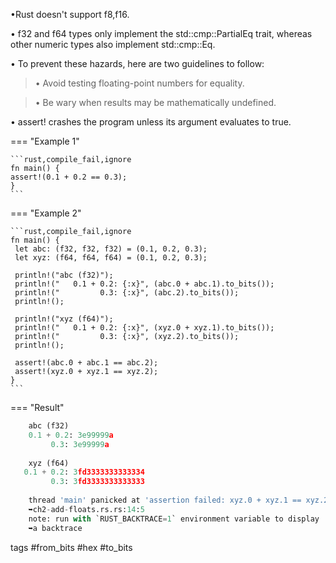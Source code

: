
•Rust doesn't support f8,f16.
 
• f32 and f64 types only implement the std::cmp::PartialEq trait, whereas other numeric types also implement std::cmp::Eq.

• To prevent these hazards, here are two guidelines to follow:

> • Avoid testing floating-point numbers for equality.

> • Be wary when results may be mathematically undefined.

• assert! crashes the program unless its argument evaluates to true.

=== "Example 1"

    ```rust,compile_fail,ignore
    fn main() {
    assert!(0.1 + 0.2 == 0.3);
    }
    ```

=== "Example 2"

    ```rust,compile_fail,ignore
    fn main() {
     let abc: (f32, f32, f32) = (0.1, 0.2, 0.3);
     let xyz: (f64, f64, f64) = (0.1, 0.2, 0.3);
 
     println!("abc (f32)");
     println!("   0.1 + 0.2: {:x}", (abc.0 + abc.1).to_bits());
     println!("         0.3: {:x}", (abc.2).to_bits());
     println!();
 
     println!("xyz (f64)");
     println!("   0.1 + 0.2: {:x}", (xyz.0 + xyz.1).to_bits());
     println!("         0.3: {:x}", (xyz.2).to_bits());
     println!();
 
     assert!(abc.0 + abc.1 == abc.2);
     assert!(xyz.0 + xyz.1 == xyz.2);
    }
    ```

=== "Result"

```py hl_lines="6 7"
    abc (f32)
    0.1 + 0.2: 3e99999a
         0.3: 3e99999a
 
    xyz (f64)
   0.1 + 0.2: 3fd3333333333334
         0.3: 3fd3333333333333
 
    thread 'main' panicked at 'assertion failed: xyz.0 + xyz.1 == xyz.2',
    ➥ch2-add-floats.rs.rs:14:5
    note: run with `RUST_BACKTRACE=1` environment variable to display
    ➥a backtrace
```


tags #from_bits #hex #to_bits
